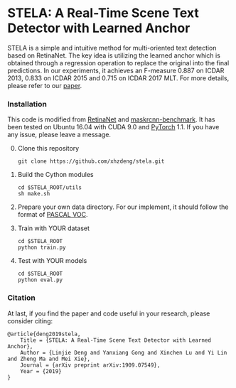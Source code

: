 # STELA: A Real-Time Scene Text Detector with Learned Anchor


STELA is a simple and intuitive method for multi-oriented text detection based on RetinaNet. The key idea is utilizing the learned anchor which is obtained through a regression operation to replace the original into the final predictions. In our experiments, it achieves an F-measure 0.887 on ICDAR 2013, 0.833 on ICDAR 2015 and 0.715 on ICDAR 2017 MLT. For more details, please refer to our [paper](https://arxiv.org/abs/1909.07549). 

### Installation

This code is modified from [RetinaNet](https://github.com/yhenon/pytorch-retinanet) and [maskrcnn-benchmark](https://github.com/facebookresearch/maskrcnn-benchmark). It has been tested on Ubuntu 16.04 with CUDA 9.0 and [PyTorch](https://github.com/pytorch/pytorch) 1.1. If you have any issue, please leave a message.

0. Clone this repository
    ```
    git clone https://github.com/xhzdeng/stela.git
    ```

1. Build the Cython modules
    ```
	cd $STELA_ROOT/utils
	sh make.sh
    ```

2. Prepare your own data directory. For our implement, it should follow the format of [PASCAL VOC](http://host.robots.ox.ac.uk/pascal/VOC/).

3. Train with YOUR dataset
    ```
    cd $STELA_ROOT
    python train.py
    ```

4. Test with YOUR models
    ```
    cd $STELA_ROOT
    python eval.py
    ```


### Citation

At last, if you find the paper and code useful in your research, please consider citing:

	@article{deng2019stela,
		Title = {STELA: A Real-Time Scene Text Detector with Learned Anchor},
		Author = {Linjie Deng and Yanxiang Gong and Xinchen Lu and Yi Lin and Zheng Ma and Mei Xie},
		Journal = {arXiv preprint arXiv:1909.07549},
		Year = {2019}
	}
















